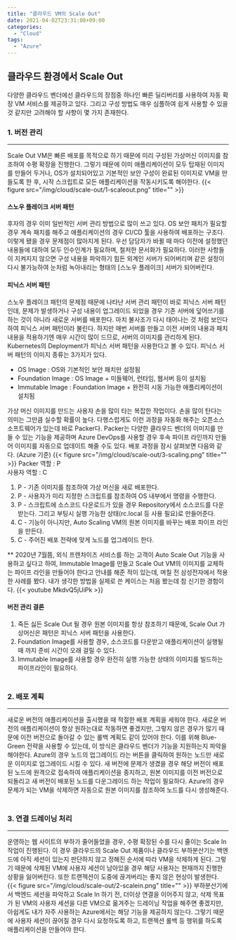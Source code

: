 ```yaml
---
title: "클라우드 VM의 Scale Out"
date: 2021-04-02T23:31:08+09:00
categories:
  - "Cloud"
tags:
  - "Azure"
---
```


## 클라우드 환경에서 Scale Out
다양한 클라우드 벤더에선 클라우드의 장점중 하나인 빠른 딜리버리를 사용하여 자동 확장 VM 서비스를 제공하고 있다. 그리고 구성 방법도 매우 심플하여 쉽게 사용할 수 있을 것 같지만 고려해야 할 사항이 몇 가지 존재한다.

### 1. 버전 관리
----
Scale Out VM은 빠른 배포를 목적으로 하기 때문에 미리 구성된 가상머신 이미지를 참조하여 수평 확장을 진행한다. 그렇기 때문에 이미 애플리케이션이 모두 탑재된 이미지를 만들어 두거나, OS가 설치되어있고 기본적인 보안 구성이 완료된 이미지로 VM을 만들도록 한 후, 시작 스크립트로 모든 애플리케이션을 작동시키도록 해야한다.
{{< figure src="/img/cloud/scale-out/1-scaleout.png" title="" >}}

#### 스노우 플레이크 서버 패턴
후자의 경우 이미 일반적인 서버 관리 방법으로 많이 쓰고 있다. OS 보안 패치가 필요할 경우 계속 패치를 해주고 애플리케이션의 경우 CI/CD 툴을 사용하여 배포하는 구조다. 이렇게 됐을 경우 문제점이 많아지게 된다. 우선 담당자가 바뀔 때 마다 이전에 설정했던 내용들에 대하여 모두 인수인계가 필요하며, 철저한 문서화가 필요하다. 이러한 사항들이 지켜지지 않으면 구성 내용을 파악하기 힘든 외계인 서버가 되어버리며 같은 설정이 다시 불가능하여 눈처럼 녹아내리는 형태의 [스노우 플레이크] 서버가 되어버린다.

#### 피닉스 서버 패턴
스노우 플레이크 패턴의 문제점 때문에 나타난 서버 관리 패턴이 바로 피닉스 서버 패턴인데, 문제가 발생하거나 구성 내용이 업그레이드 되었을 경우 기존 서버에 덮어쓰기를 하는 것이 아니라 새로운 서버를 배포한다. 마치 불사조가 다시 태어나는 것 처럼 보인다 하여 피닉스 서버 패턴이라 불린다. 하지만 매번 서버를 만들고 이전 서버의 내용과 패치 내용을 적용하기엔 매우 시간이 많이 드므로, 서버의 이미지를 관리하게 된다. Kubernetes의 Deployment가 피닉스 서버 패턴을 사용한다고 볼 수 있다. 피닉스 서버 패턴의 이미지 종류는 3가지가 있다.
- OS Image : OS와 기본적인 보안 패치만 설정됨
- Foundation Image : OS Image + 미들웨어, 런타임, 웹서버 등이 설치됨
- Immutable Image : Foundation Image + 완전히 시동 가능한 애플리케이션이 설치됨

가상 머신 이미지를 만드는 사용자 손을 많이 타는 복잡한 작업이다. 손을 많이 탄다는 의미는 그만큼 실수할 확률이 높다. 다행스럽게도 이런 과정을 자동화 해주는 오픈소스 소프트웨어가 있는데 바로 Packer다. Packer는 다양한 클라우드 벤더의 이미지를 만들 수 있는 기능을 제공하며 Azure DevOps를 사용할 경우 후속 파이프 라인까지 만들어 이미지를 자동으로 업데이트 해줄 수도 있다. 배포 과정을 잠시 살펴보면 다음와 같다. (Azure 기준)
{{< figure src="/img/cloud/scale-out/3-scaling.png" title="" >}}
Packer 역할 : P  
사용자 역할 : C
1. P - 기존 이미지를 참조하여 가상 머신을 새로 배포한다.
1. P - 사용자가 미리 지정한 스크립트를 참조하여 OS 내부에서 명령을 수행한다.
1. P - 스크립트에 소스코드 다운로드가 있을 경우 Repository에서 소스코드를 다운 받는다. 그리고 부팅시 실행 가능한 상태(rc.local 등 사용 필요)로 만들어준다.
1. C - 기능이 아니지만, Auto Scaling VM의 원본 이미지를 바꾸는 배포 파이프 라인을 만든다.
1. C - 주어진 배포 전략에 맞게 노드를 업그레이드 한다.

** 2020년 7월쯤, 외식 프렌차이즈 서비스를 하는 고객이 Auto Scale Out 기능을 사용하고 싶다고 하여, Immutable Image를 만들고 Scale Out VM의 이미지를 교체하는 파이프 라인을 만들어야 한다고 안내를 해준 적이 있는데, 며칠 전 삼성전자에서 적용한 사례를 봤다. 내가 생각한 방법을 실제로 쓴 케이스는 처음 봤는데 참 신기한 경험이다.
{{< youtube MkdvQ5jUiPk >}}

#### 버전 관리 결론
1. 죽든 싫든 Scale Out 될 경우 원본 이미지를 항상 참조하기 때문에, Scale Out 가상머신은 패턴은 피닉스 서버 패턴을 사용한다.
1. Foundation Image를 사용할 경우, 소스코드를 다운받고 애플리케이션이 실행될 때 까지 준비 시간이 오래 걸릴 수 있다.
1. Immutable Image를 사용할 경우 완전히 실행 가능한 상태의 이미지를 빌드하는 파이프라인이 필요하다.  
　<br>

### 2. 배포 계획 
----
새로운 버전의 애플리케이션을 출시했을 때 적절한 배포 계획을 세워야 한다. 새로운 버전의 애플리케이션이 항상 원하는대로 작동하면 좋겠지만, 그렇지 않은 경우가 많기 때문에 이전 버전으로 돌아갈 수 있는 롤백 계획도 같이 있어야 한다. 이를 위해 Blue-Green 전략을 사용할 수 있는데, 이 방식은 클라우드 벤더가 기능을 지원하는지 파악을 해야한다. Azure의 경우 노드의 업그레이드 라는 버튼을 클릭하여 원하는 노드만 새로운 이미지로 업그레이드 시킬 수 있다. 새 버전에 문제가 생겼을 경우 해당 버전이 배포된 노드에 원격으로 접속하여 애플리케이션을 중지하고, 원본 이미지를 이전 버전으로 되돌리고 새 버전이 배포된 노드를 다운그레이드 하는 작업이 필요하다. Azure의 경우 문제가 되는 VM을 삭제하면 자동으로 원본 이미지를 참조하여 노드를 다시 생성해준다.  
　<br>

### 3. 연결 드레이닝 처리
----
운영하는 웹 사이트의 부하가 줄어들었을 경우, 수평 확장된 수를 다시 줄이는 Scale In 작업이 진행된다. 이 경우 클라우드의 Scale Out 제품이나 클라우드 부하분산기는 백엔드에 아직 세션이 있는지 판단하지 않고 정해진 순서에 따라 VM을 삭제하게 된다. 그렇기 때문에 삭제된 VM에 사용자 세션이 남아있을 경우 해당 사용자는 현재까지 진행한 상황을 잃어버린다. 또한 트랜젝션이 도중에 끊겨버리는 좋지 않은 현상이 발생한다. 
{{< figure src="/img/cloud/scale-out/2-scalein.png" title="" >}}
부하분산기에서 백엔드 세션을 파악하고 Scale In 하기 전, 더이상 연결을 이어주지 않고, 삭제 목표가 된 VM의 사용자 세션을 다른 VM으로 옮겨주는 드레이닝 작업을 해주면 좋겠지만, 아쉽게도 내가 자주 사용하는 Azure에서는 해당 기능을 제공하지 않는다. 그렇기 때문에 사용자 세션이 끊어질 경우 다시 요청하도록 하고, 트랜젝션 롤백 등 행위를 하도록 애플리케이션을 만들어야 한다.